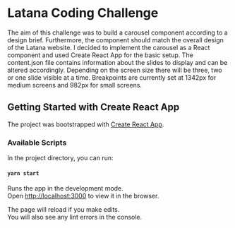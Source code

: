 # Latana Coding Challenge

The aim of this challenge was to build a carousel component according to a design brief. Furthermore, the component should match the overall design of the Latana website. I decided to implement the carousel as a React component and used Create React App for the basic setup. The content.json file contains information about the slides to display and can be altered accordingly. Depending on the screen size there will be three, two or one slide visible at a time. Breakpoints are currently set at 1342px for medium screens and 982px for small screens. 

## Getting Started with Create React App

The project was bootstrapped with [Create React App](https://github.com/facebook/create-react-app).

### Available Scripts

In the project directory, you can run:

#### `yarn start`

Runs the app in the development mode.\
Open [http://localhost:3000](http://localhost:3000) to view it in the browser.

The page will reload if you make edits.\
You will also see any lint errors in the console.

